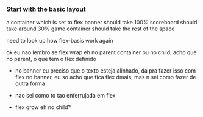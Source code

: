 ### Start with the basic layout

a container which is set to flex
banner should take 100%
scoreboard should take around 30%
game container should take the rest of the space

need to look up how flex-basis work again

ok eu nao lembro se flex wrap eh no parent container ou no child, acho que no parent, o que tem o flex definido

- no banner eu preciso que o texto esteja alinhado, da pra fazer isso com flex no banner, eu so acho que fica flex dmais, mas n sei como fazer de outra forma
- nao sei como to tao enferrujada em flex

- flex grow eh no child?

